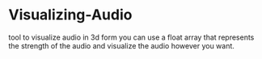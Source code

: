 # Visualizing-Audio
 tool to visualize audio in 3d form you can use a float array that represents the strength of the audio and visualize the audio however you want.
